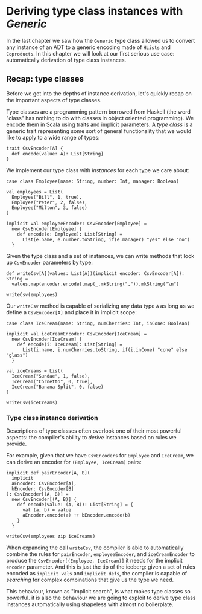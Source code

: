 # Deriving type class instances with *Generic*

In the last chapter we saw how the `Generic` type class
allowed us to convert any instance of an ADT to
a generic encoding made of `HLists` and `Coproducts`.
In this chapter we will look at our first serious use case:
automatically derivation of type class instances.

## Recap: type classes

Before we get into the depths of instance derivation,
let's quickly recap on the important aspects of type classes.

Type classes are a programming pattern borrowed from Haskell
(the word "class" has nothing to do with
classes in object oriented programming).
We encode them in Scala using traits and implicit parameters.
A *type class* is a generic trait
representing some sort of general functionality
that we would like to apply to a wide range of types:

```tut:book
trait CsvEncoder[A] {
  def encode(value: A): List[String]
}
```

We implement our type class with *instances* for each type we care about:
```tut:book
case class Employee(name: String, number: Int, manager: Boolean)

val employees = List(
  Employee("Bill", 1, true),
  Employee("Peter", 2, false),
  Employee("Milton", 3, false)
)

implicit val employeeEncoder: CsvEncoder[Employee] =
  new CsvEncoder[Employee] {
    def encode(e: Employee): List[String] =
      List(e.name, e.number.toString, if(e.manager) "yes" else "no")
  }
```

Given the type class and a set of instances,
we can write methods that look up `CsvEncoder` parameters by type:

```tut:book
def writeCsv[A](values: List[A])(implicit encoder: CsvEncoder[A]): String =
  values.map(encoder.encode).map(_.mkString(",")).mkString("\n")

writeCsv(employees)
```

Our `writeCsv` method is capable of serializing any data type `A`
as long as we define a `CsvEncoder[A]` and place it in implicit scope:

```tut:book
case class IceCream(name: String, numCherries: Int, inCone: Boolean)

implicit val iceCreamEncoder: CsvEncoder[IceCream] =
  new CsvEncoder[IceCream] {
    def encode(i: IceCream): List[String] =
      List(i.name, i.numCherries.toString, if(i.inCone) "cone" else "glass")
  }

val iceCreams = List(
  IceCream("Sundae", 1, false),
  IceCream("Cornetto", 0, true),
  IceCream("Banana Split", 0, false)
)

writeCsv(iceCreams)
```

### Type class instance derivation

Descriptions of type classes often
overlook one of their most powerful aspects:
the compiler's ability to *derive* instances based on rules we provide.

For example, given that we have `CsvEncoders` for `Employee` and `IceCream`,
we can derive an encoder for `(Employee, IceCream)` pairs:

```tut:book
implicit def pairEncoder[A, B](
  implicit
  aEncoder: CsvEncoder[A],
  bEncoder: CsvEncoder[B]
): CsvEncoder[(A, B)] =
  new CsvEncoder[(A, B)] {
    def encode(value: (A, B)): List[String] = {
      val (a, b) = value
      aEncoder.encode(a) ++ bEncoder.encode(b)
    }
  }

writeCsv(employees zip iceCreams)
```

When expanding the call `writeCsv`,
the compiler is able to automatically combine the rules for
`pairEncoder`, `employeeEncoder`, and `iceCreamEncoder`
to produce the `CsvEncoder[(Employee, IceCream)]` it needs
for the implicit `encoder` parameter.
And this is just the tip of the iceberg:
given a set of rules encoded as `implicit vals` and `implicit defs`,
the compiler is capable of *searching* for
complex combinations that give us the type we need.

This behaviour, known as "implicit search",
is what makes type classes so powerful.
it is also the behaviour we are going to exploit
to derive type class instances automatically using shapeless
with almost no boilerplate.
